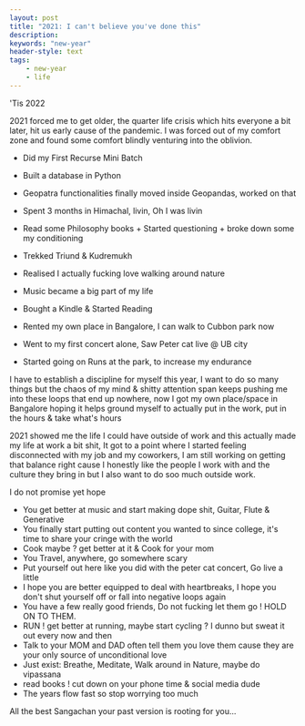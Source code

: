 ```yaml
---
layout: post
title: "2021: I can't believe you've done this"
description:  
keywords: "new-year"
header-style: text
tags:
    - new-year
    - life
---
```



'Tis 2022

2021 forced me to get older, the quarter life crisis which hits everyone a bit later, hit us early
cause of the pandemic. I was forced out of my comfort zone and found some comfort blindly venturing into the oblivion.

- Did my First Recurse Mini Batch

- Built a database in Python

- Geopatra functionalities finally moved inside Geopandas, worked on that

- Spent 3 months in Himachal, livin, Oh I was livin

- Read some Philosophy books + Started questioning + broke down some my conditioning 

- Trekked Triund & Kudremukh

- Realised I actually fucking love walking around nature

- Music became a big part of my life

- Bought a Kindle & Started Reading

- Rented my own place in Bangalore, I can walk to Cubbon park now

- Went to my first concert alone, Saw Peter cat live @ UB city

- Started going on Runs at the park, to increase my endurance


I have to establish a discipline for myself this year, I want to do so many things but the chaos of my mind & shitty attention span keeps pushing me into these loops that end up nowhere, now I got my own place/space in Bangalore hoping it helps ground myself to actually put in the work, put in the hours & take what's hours

2021 showed me the life I could have outside of work and this actually made my life at work a bit shit, It got to a point where I started feeling disconnected with my job and my coworkers, I am still working on getting that balance right cause I honestly like the people I work with and the culture they bring in but I also want to do soo much outside work.

I do not promise yet hope 

- You get better at music and start making dope shit, Guitar, Flute & Generative
- You finally start putting out content you wanted to since college, it's time to share your cringe with the world
- Cook maybe ? get better at it & Cook for your mom
- You Travel, anywhere, go somewhere scary
- Put yourself out here like you did with the peter cat concert, Go live a little
- I hope you are better equipped to deal with heartbreaks, I hope you don't shut yourself off or fall into negative loops again
- You have a few really good friends, Do not fucking let them go ! HOLD ON TO THEM.
- RUN ! get better at running, maybe start cycling ? I dunno but sweat it out every now and then
- Talk to your MOM and DAD often tell them you love them cause they are your only source of unconditional love
- Just exist: Breathe, Meditate, Walk around in Nature, maybe do vipassana 
- read books ! cut down on your phone time & social media dude
- The years flow fast so stop worrying too much

All the best Sangachan your past version is rooting for you...
